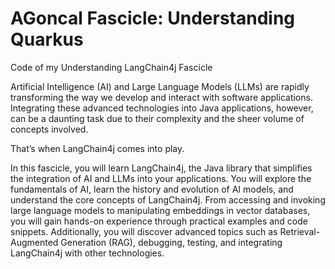# AGoncal Fascicle: Understanding Quarkus

Code of my Understanding LangChain4j Fascicle

Artificial Intelligence (AI) and Large Language Models (LLMs) are rapidly transforming the way we develop and interact with software applications.
Integrating these advanced technologies into Java applications, however, can be a daunting task due to their complexity and the sheer volume of concepts involved.

That’s when LangChain4j comes into play.

In this fascicle, you will learn LangChain4j, the Java library that simplifies the integration of AI and LLMs into your applications.
You will explore the fundamentals of AI, learn the history and evolution of AI models, and understand the core concepts of LangChain4j.
From accessing and invoking large language models to manipulating embeddings in vector databases, you will gain hands-on experience through practical examples and code snippets.
Additionally, you will discover advanced topics such as Retrieval-Augmented Generation (RAG), debugging, testing, and integrating LangChain4j with other technologies.
